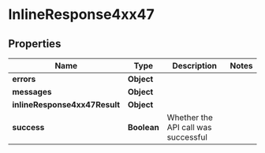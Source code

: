 # InlineResponse4xx47

## Properties
Name | Type | Description | Notes
------------ | ------------- | ------------- | -------------
**errors** | **Object** |  | 
**messages** | **Object** |  | 
**inlineResponse4xx47Result** | **Object** |  | 
**success** | **Boolean** | Whether the API call was successful | 
